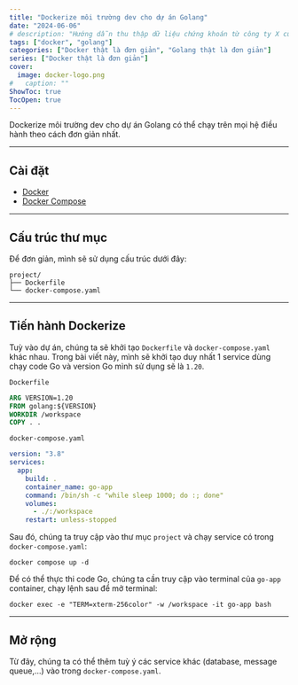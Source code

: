 ```yaml
---
title: "Dockerize môi trường dev cho dự án Golang"
date: "2024-06-06"
# description: "Hướng dẫn thu thập dữ liệu chứng khoán từ công ty X cùng Python và Google Sheet"
tags: ["docker", "golang"]
categories: ["Docker thật là đơn giản", "Golang thật là đơn giản"]
series: ["Docker thật là đơn giản"]
cover:
  image: docker-logo.png
#   caption: ""
ShowToc: true
TocOpen: true
---
```


Dockerize môi trường dev cho dự án Golang có thể chạy trên mọi hệ điều hành theo cách đơn giản nhất.

<!--more-->

---

## Cài đặt

- [Docker](https://docs.docker.com/get-docker/)
- [Docker Compose](https://docs.docker.com/compose/install/)

---

## Cấu trúc thư mục

Để đơn giản, mình sẽ sử dụng cấu trúc dưới đây:
```
project/
├── Dockerfile
└── docker-compose.yaml
```
---

## Tiến hành Dockerize

Tuỳ vào dự án, chúng ta sẽ khởi tạo `Dockerfile` và `docker-compose.yaml` khác nhau. Trong bài viết này, mình sẽ khởi tạo duy nhất 1 service dùng chạy code Go và version Go mình sử dụng sẽ là `1.20`.

`Dockerfile`
```dockerfile
ARG VERSION=1.20
FROM golang:${VERSION}
WORKDIR /workspace
COPY . .
```

`docker-compose.yaml`
```yaml
version: "3.8"
services:
  app:
    build: .
    container_name: go-app
    command: /bin/sh -c "while sleep 1000; do :; done"
    volumes:
      - ./:/workspace
    restart: unless-stopped
```

Sau đó, chúng ta truy cập vào thư mục `project` và chạy service có trong `docker-compose.yaml`:
```
docker compose up -d
```

Để có thể thực thi code Go, chúng ta cần truy cập vào terminal của `go-app` container, chạy lệnh sau để mở terminal:
```
docker exec -e "TERM=xterm-256color" -w /workspace -it go-app bash
``` 
---

## Mở rộng
Từ đây, chúng ta có thể thêm tuỳ ý các service khác (database, message queue,...) vào trong `docker-compose.yaml`.